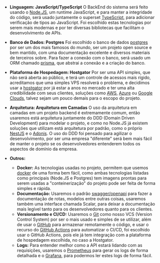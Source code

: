 - **Linguagem: JavaScript/TypeScript** 
O BackEnd do sistema será feito usando o [Node.JS](https://nodejs.org/pt), um runtime JavaScript, e para manter a integridade do código, será usado juntamente o superset [TypeScript](https://www.typescriptlang.org/), para adicionar verificação de tipos ao JavaScript. Foi escolhido estas tecnologias por serem mais modernas e por ter diversas bibliotecas que facilitam o desenvolvimento de APIs.

- **Banco de Dados: Postgres**
Foi escolhido o banco de dados [postgres](https://www.postgresql.org/) por ser um dos mais famosos do mundo, ser um projeto open source e bem mantido, com uma documentação excelente e diversos materiais de terceiros sobre. Para fazer a conexão com o banco, será usado um ORM chamado [prisma](https://www.prisma.io/), que abstrai a conexão e a criação do banco.

- **Plataforma de Hospedagem: Hostgator**
Por ser uma API simples, que não será aberta ao público, e terá um controle de acessos mais rígido, acreditamos que uma simples VPS resolverá o problema, e decidimos usar a [hostgator](https://www.hostgator.com.br/) por já estar a anos no mercado e ter uma alta credibilidade com seus clientes, soluções como [AWS](https://aws.amazon.com/pt/), [Azure](https://azure.microsoft.com/pt-br) ou [Google Clouds](https://cloud.google.com/?hl=pt-BR), talvez sejam um pouco demais para o escopo do projeto.

- **Arquitetura: Arquitetura em Camadas**
O uso da arquitetura em camadas em um projeto backend é extremamente comum, então usaremos está arquitetura juntamente do DDD (Domain Driven Development) para modelar o projeto, e como no Node.JS já existem soluções que utilizam está arquitetura por padrão, como o próprio [NestJS](https://nestjs.com/) e o [Adonis](https://adonisjs.com/). O uso do DDD foi pensado para agilizar o desenvolvimento, por ser uma empresa "diferente" será bem mais fácil de manter o projeto se os desenvolvedores entenderem todos os aspectos de domínio da empresa.

- **Outros:**
	- **Docker:** As tecnologias usadas no projeto, permitem que usemos [docker](https://www.docker.com/) de uma forma bem fácil, como ambas tecnologias listadas como principais (Node.JS e Postgres) tem imagens prontas para serem usadas a "conteinerização" do projeto pode ser feita de forma simples e rápida.
	- **Documentação:** Usaremos o padrão [swagger/openapi](https://swagger.io/specification/) para fazer a documentação de rotas, modelos entre outras coisas, usaremos também uma interface chamada Scalar, para deixar a documentação mais legível tanto para os desenvolvedores quanto para os clientes.
	- **Versionamento e CI/CD:** Usaremos o [Git](https://git-scm.com/) como nosso VCS (Version Control System) por ser o mais usado e simples de se utilizar, além de usar o [GitHub](https://github.com/) para armazenar remotamente o código, e usar o recurso do [GitHub Actions](https://github.com/features/actions) para automatizar o CI/CD, foi escolhido usar o GitHub Actions, pois ele já tem integração com a plataforma de hospedagem escolhida, no caso a Hostgator.
	- **Logs:** Para entender melhor como a API estará lidando com as requisições, usaremos o [Prometheus](https://prometheus.io/) para gerar os logs de forma detalhada e o [Grafana](https://grafana.com/), para podermos ler estes logs de forma fácil.